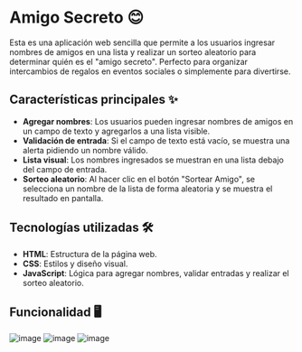 # Amigo Secreto 😊

Esta es una aplicación web sencilla que permite a los usuarios ingresar nombres de amigos en una lista y realizar un sorteo aleatorio para determinar quién es el "amigo secreto". Perfecto para organizar intercambios de regalos en eventos sociales o simplemente para divertirse.

## Características principales ✨

- **Agregar nombres**: Los usuarios pueden ingresar nombres de amigos en un campo de texto y agregarlos a una lista visible.
- **Validación de entrada**: Si el campo de texto está vacío, se muestra una alerta pidiendo un nombre válido.
- **Lista visual**: Los nombres ingresados se muestran en una lista debajo del campo de entrada.
- **Sorteo aleatorio**: Al hacer clic en el botón "Sortear Amigo", se selecciona un nombre de la lista de forma aleatoria y se muestra el resultado en pantalla.

## Tecnologías utilizadas 🛠️

- **HTML**: Estructura de la página web.
- **CSS**: Estilos y diseño visual.
- **JavaScript**: Lógica para agregar nombres, validar entradas y realizar el sorteo aleatorio.

## Funcionalidad 🖥️
![image](https://github.com/user-attachments/assets/3cb349e0-6f89-4d3d-b033-2aaf2f9149d1)
![image](https://github.com/user-attachments/assets/819edc3a-2d64-4867-a782-59d436fe27b3)
![image](https://github.com/user-attachments/assets/50687ef4-aa94-4d22-8a14-188a832f1386)
